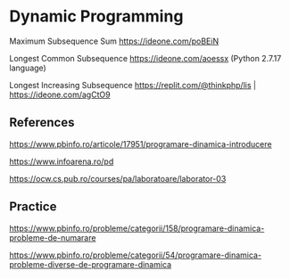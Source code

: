 # Dynamic Programming

Maximum Subsequence Sum https://ideone.com/poBEiN

Longest Common Subsequence https://ideone.com/aoessx (Python 2.7.17 language)

Longest Increasing Subsequence https://replit.com/@thinkphp/lis | https://ideone.com/agCtO9

## References

https://www.pbinfo.ro/articole/17951/programare-dinamica-introducere

https://www.infoarena.ro/pd

https://ocw.cs.pub.ro/courses/pa/laboratoare/laborator-03

## Practice

https://www.pbinfo.ro/probleme/categorii/158/programare-dinamica-probleme-de-numarare

https://www.pbinfo.ro/probleme/categorii/54/programare-dinamica-probleme-diverse-de-programare-dinamica

